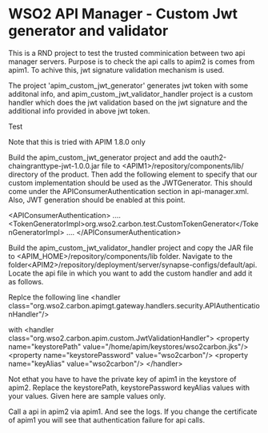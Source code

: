 # WSO2 API Manager - Custom Jwt generator and validator
This is a RND project to test the trusted comminication between two api manager servers. 
Purpose is to check the api calls to apim2 is comes from apim1.
To achive this, jwt signature validation mechanism is used.

The project 'apim_custom_jwt_generator' generates jwt token with some additonal info, and apim_custom_jwt_validator_handler project is a custom handler which does the jwt validation based on the jwt signature and the additional info provided in above jwt token.


Test

Note that this is tried with APIM 1.8.0 only

Build the apim_custom_jwt_generator project and add the oauth2-chaingranttype-jwt-1.0.0.jar file to &lt;APIM1&gt;/repository/components/lib/ directory of the product. Then add the following element to specify that our custom implementation should be used as the JWTGenerator. This should come under the APIConsumerAuthentication section in api-manager.xml. Also, JWT generation should be enabled at this point.

&lt;APIConsumerAuthentication&gt;
....
&lt;TokenGeneratorImpl&gt;org.wso2.carbon.test.CustomTokenGenerator&lt;/TokenGeneratorImpl&gt;
....
&lt;/APIConsumerAuthentication&gt;



Build the apim_custom_jwt_validator_handler project and copy the JAR file to &lt;APIM_HOME&gt;/repository/components/lib folder.
Navigate to the folder&lt;APIM2&gt;/repository/deployment/server/synapse-configs/default/api.
Locate the api file in which you want to add the custom handler and add it as follows.

Replce the following line 
&lt;handler class="org.wso2.carbon.apimgt.gateway.handlers.security.APIAuthenticationHandler"/&gt; 

with 
&lt;handler class="org.wso2.carbon.apim.custom.JwtValidationHandler"&gt;
        &lt;property name="keystorePath" value="/home/apim/keystores/wso2carbon.jks"/&gt;
        &lt;property name="keystorePassword" value="wso2carbon"/&gt;
	&lt;property name="keyAlias" value="wso2carbon"/&gt;
&lt;/handler&gt;

Not ethat you have to have the private key of apim1 in the keystore of apim2.
Replace the keystorePath, keystorePassword keyAlias values with your values. Given here are sample values only.

Call a api in apim2 via apim1. And see the logs. If you change the certificate of apim1 you will see that authentication failure for api calls.







